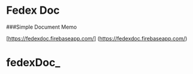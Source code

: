# Fedex Doc

###Simple Document Memo

[https://fedexdoc.firebaseapp.com/] (https://fedexdoc.firebaseapp.com/)
# fedexDoc_
